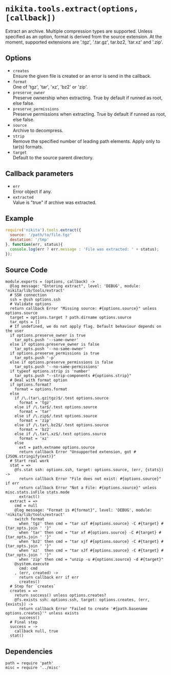 
# `nikita.tools.extract(options, [callback])`

Extract an archive. Multiple compression types are supported. Unless
specified as an option, format is derived from the source extension. At the
moment, supported extensions are '.tgz', '.tar.gz', tar.bz2, 'tar.xz' and '.zip'.

## Options

* `creates`   
  Ensure the given file is created or an error is send in the callback.  
* `format`   
  One of 'tgz', 'tar', 'xz', 'bz2' or 'zip'.   
* `preserve_owner`   
  Preserve ownership when extracting. True by default if runned as root, else false.   
* `preserve_permissions`   
  Preserve permissions when extracting. True by default if runned as root, else false.   
* `source`   
  Archive to decompress.   
* `strip`   
  Remove the specified number of leading path elements. Apply only to tar(s) formats.   
* `target`   
  Default to the source parent directory.   

## Callback parameters

* `err`   
  Error object if any.   
* `extracted`   
  Value is "true" if archive was extracted.   

## Example

```javascript
require('nikita').tools.extract({
  source: '/path/to/file.tgz'
  destation: '/tmp'
}, function(err, status){
  console.log(err ? err.message : 'File was extracted: ' + status);
});
```

## Source Code

    module.exports = (options, callback) ->
      @log message: "Entering extract", level: 'DEBUG', module: 'nikita/lib/tools/extract'
      # SSH connection
      ssh = @ssh options.ssh
      # Validate options
      return callback Error "Missing source: #{options.source}" unless options.source
      target = options.target ? path.dirname options.source
      tar_opts = []
      # If undefined, we do not apply flag. Default behaviour depends on the user
      if options.preserve_owner is true
        tar_opts.push '--same-owner'
      else if options.preserve_owner is false
        tar_opts.push '--no-same-owner'
      if options.preserve_permissions is true
        tar_opts.push '-p'
      else if options.preserve_permissions is false
        tar_opts.push '--no-same-permissions'
      if typeof options.strip is 'number'
        tar_opts.push "--strip-components #{options.strip}"
      # Deal with format option
      if options.format?
        format = options.format
      else
        if /\.(tar\.gz|tgz)$/.test options.source
          format = 'tgz'
        else if /\.tar$/.test options.source
          format = 'tar'
        else if /\.zip$/.test options.source
          format = 'zip'
        else if /\.tar\.bz2$/.test options.source
          format = 'bz2'
        else if /\.tar\.xz$/.test options.source
          format = 'xz'
        else
          ext = path.extname options.source
          return callback Error "Unsupported extension, got #{JSON.stringify(ext)}"
      # Start real work
      stat = =>
        @fs.stat ssh: options.ssh, target: options.source, (err, {stats}) ->
          return callback Error "File does not exist: #{options.source}" if err
          return callback Error "Not a File: #{options.source}" unless misc.stats.isFile stats.mode
          extract()
      extract = =>
        cmd = null
        @log message: "Format is #{format}", level: 'DEBUG', module: 'nikita/lib/tools/extract'
        switch format
          when 'tgz' then cmd = "tar xzf #{options.source} -C #{target} #{tar_opts.join ' '}"
          when 'tar' then cmd = "tar xf #{options.source} -C #{target} #{tar_opts.join ' '}"
          when 'bz2' then cmd = "tar xjf #{options.source} -C #{target} #{tar_opts.join ' '}"
          when 'xz'  then cmd = "tar xJf #{options.source} -C #{target} #{tar_opts.join ' '}"
          when 'zip' then cmd = "unzip -u #{options.source} -d #{target}"
        @system.execute
          cmd: cmd
        , (err, created) ->
          return callback err if err
          creates()
      # Step for `creates`
      creates = =>
        return success() unless options.creates?
        @fs.exists ssh: options.ssh, target: options.creates, (err, {exists}) ->
          return callback Error "Failed to create '#{path.basename options.creates}'" unless exists
          success()
      # Final step
      success = ->
        callback null, true
      stat()

## Dependencies

    path = require 'path'
    misc = require '../misc'
